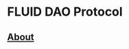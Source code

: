 # FLUID DAO Protocol
## [About](https://defitrader.notion.site/FLUID-DAO-v1-1c065c57a3e744f4b5ccffbd7b4f5da4)